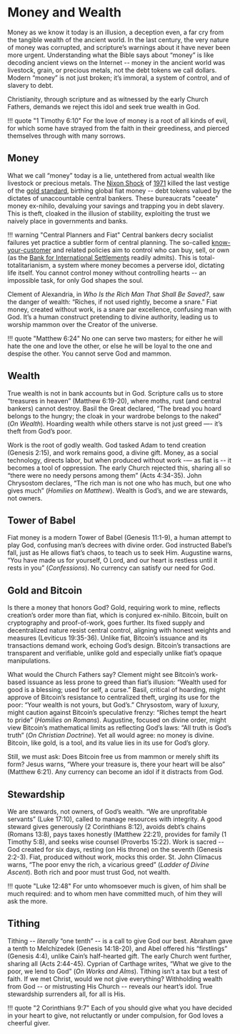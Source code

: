 <!-- 
Lord Jesus Christ, 
Son of God,
have mercy on me,
a sinner

money confused, like Babel => fiat
God allows and even confused the money, that we may follow Him and His commandments 
-->
# Money and Wealth 
Money as we know it today is an illusion, a deception even, a far cry from the tangible wealth of the ancient world. In the last century, the very nature of money was corrupted, and scripture’s warnings about it have never been more urgent. Understanding what the Bible says about “money” is like decoding ancient views on the Internet -- money in the ancient world was livestock, grain, or precious metals, not the debt tokens we call dollars. Modern “money” is not just broken; it’s immoral, a system of control, and of slavery to debt.

Christianity, through scripture and as witnessed by the early Church Fathers, demands we reject this idol and seek true wealth in God.

!!! quote "1 Timothy 6:10"
    For the love of money is a root of all kinds of evil, for which some have strayed from the faith in their greediness, and pierced themselves through with many sorrows.

## Money
What we call “money” today is a lie, untethered from actual wealth like livestock or precious metals. The [Nixon Shock](https://en.m.wikipedia.org/wiki/Nixon_shock) of [1971](https://wtfhappenedin1971.com/) killed the last vestige of the [gold standard](https://en.wikipedia.org/wiki/Bretton_Woods_system), birthing global fiat money -- debt tokens valued by the dictates of unaccountable central bankers. These bureaucrats "ceeate" money ex-nihilo, devaluing your savings and trapping you in debt slavery. This is theft, cloaked in the illusion of stability, exploiting the trust we naively place in governments and banks.

!!! warning "Central Planners and Fiat"
    Central bankers decry socialist failures yet practice a subtler form of central planning. The so-called [know-your-customer](https://en.wikipedia.org/wiki/Know_your_customer) and related policies aim to control who can buy, sell, or own (as the [Bank for International Settlements](https://www.bis.org/press/p220621.htm) readily admits). This is total-totalitarianism, a system where money becomes a perverse idol, dictating life itself. You cannot control money without controlling hearts -- an impossible task, for only God shapes the soul.

Clement of Alexandria, in *Who Is the Rich Man That Shall Be Saved?*, saw the danger of wealth: “Riches, if not used rightly, become a snare.” Fiat money, created without work, is a snare par excellence, confusing man with God. It’s a human construct pretending to divine authority, leading us to worship mammon over the Creator of the universe.

!!! quote "Matthew 6:24"
    No one can serve two masters; for either he will hate the one and love the other, or else he will be loyal to the one and despise the other. You cannot serve God and mammon.

## Wealth
True wealth is not in bank accounts but in God. Scripture calls us to store “treasures in heaven” (Matthew 6:19-20), where moths, rust (and central bankers) cannot destroy. Basil the Great declared, “The bread you hoard belongs to the hungry; the cloak in your wardrobe belongs to the naked” (*On Wealth*). Hoarding wealth while others starve is not just greed —- it’s theft from God’s poor.

Work is the root of godly wealth. God tasked Adam to tend creation (Genesis 2:15), and work remains good, a divine gift. Money, as a social technology, directs labor, but when produced without work -— as fiat is -- it becomes a tool of oppression. The early Church rejected this, sharing all so “there were no needy persons among them” (Acts 4:34-35). John Chrysostom declares, “The rich man is not one who has much, but one who gives much” (*Homilies on Matthew*). Wealth is God’s, and we are stewards, not owners.

## Tower of Babel
Fiat money is a modern Tower of Babel (Genesis 11:1-9), a human attempt to play God, confusing man’s decrees with divine order. God instructed Babel’s fall, just as He allows fiat’s chaos, to teach us to seek Him. Augustine warns, “You have made us for yourself, O Lord, and our heart is restless until it rests in you” (*Confessions*). No currency can satisfy our need for God.

## Gold and Bitcoin
Is there a money that honors God? Gold, requiring work to mine, reflects creation’s order more than fiat, which is conjured ex-nihilo. Bitcoin, built on cryptography and proof-of-work, goes further. Its fixed supply and decentralized nature resist central control, aligning with honest weights and measures (Leviticus 19:35-36). Unlike fiat, Bitcoin’s issuance and its transactions demand work, echoing God’s design. Bitcoin’s transactions are transparent and verifiable, unlike gold and especially unlike fiat’s opaque manipulations.

What would the Church Fathers say? Clement might see Bitcoin’s work-based issuance as less prone to greed than fiat’s illusion: “Wealth used for good is a blessing; used for self, a curse.” Basil, critical of hoarding, might approve of Bitcoin’s resistance to centralized theft, urging its use for the poor: “Your wealth is not yours, but God’s.” Chrysostom, wary of luxury, might caution against Bitcoin’s speculative frenzy: “Riches tempt the heart to pride” (*Homilies on Romans*). Augustine, focused on divine order, might view Bitcoin’s mathematical limits as reflecting God’s laws: “All truth is God’s truth” (*On Christian Doctrine*). Yet all would agree: no money is divine. Bitcoin, like gold, is a tool, and its value lies in its use for God’s glory.

Still, we must ask: Does Bitcoin free us from mammon or merely shift its form? Jesus warns, “Where your treasure is, there your heart will be also” (Matthew 6:21). Any currency can become an idol if it distracts from God.

## Stewardship
We are stewards, not owners, of God’s wealth. “We are unprofitable servants” (Luke 17:10), called to manage resources with integrity. A good steward gives generously (2 Corinthians 8:12), avoids debt’s chains (Romans 13:8), pays taxes honestly (Matthew 22:21), provides for family (1 Timothy 5:8), and seeks wise counsel (Proverbs 15:22). Work is sacred -- God created for six days, resting (on His throne) on the seventh (Genesis 2:2-3). Fiat, produced without work, mocks this order. St. John Climacus warns, “The poor envy the rich, a vicarious greed” (*Ladder of Divine Ascent*). Both rich and poor must trust God, not wealth.

!!! quote "Luke 12:48"
    For unto whomsoever much is given, of him shall be much required: and to whom men have committed much, of him they will ask the more.

## Tithing
Tithing -- *literally* “one tenth” -- is a call to give God our best. Abraham gave a tenth to Melchizedek (Genesis 14:18-20), and Abel offered his “firstlings” (Genesis 4:4), unlike Cain’s half-hearted gift. The early Church went further, sharing all (Acts 2:44-45). Cyprian of Carthage writes, “What we give to the poor, we lend to God” (*On Works and Alms*). Tithing isn’t a tax but a test of faith. If we met Christ, would we not give everything? Withholding wealth from God -- or mistrusting His Church -- reveals our heart’s idol. True stewardship surrenders all, for all is His.

!!! quote "2 Corinthians 9:7"
    Each of you should give what you have decided in your heart to give, not reluctantly or under compulsion, for God loves a cheerful giver.



































